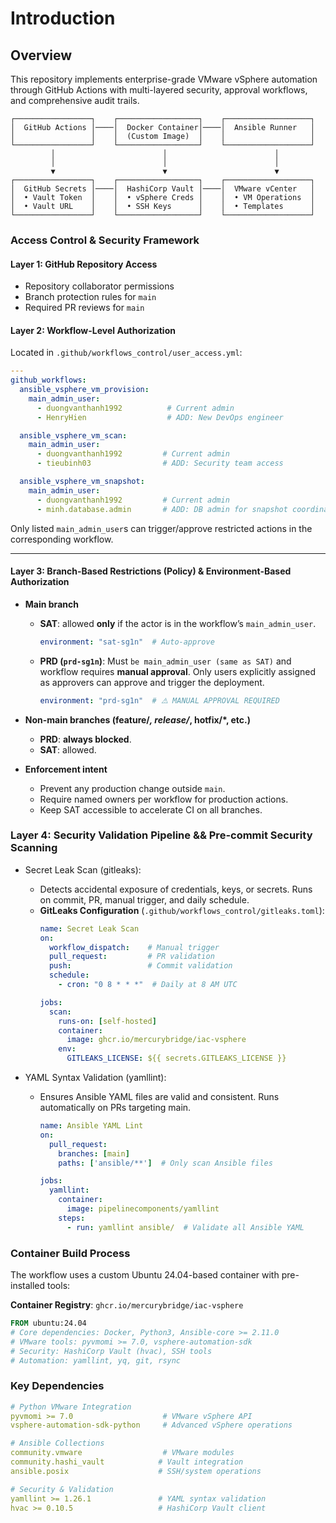 # Introduction

## Overview

This repository implements enterprise-grade VMware vSphere automation through GitHub Actions with multi-layered security, approval workflows, and comprehensive audit trails.

```
┌─────────────────┐    ┌──────────────────┐    ┌───────────────────┐
│  GitHub Actions │────│  Docker Container│────│  Ansible Runner   │
│                 │    │  (Custom Image)  │    │                   │
└─────────────────┘    └──────────────────┘    └───────────────────┘
         │                        │                        │
         │                        │                        │
         ▼                        ▼                        ▼
┌─────────────────┐    ┌──────────────────┐    ┌───────────────────┐
│  GitHub Secrets │────│  HashiCorp Vault │────│  VMware vCenter   │
│  • Vault Token  │    │  • vSphere Creds │    │  • VM Operations  │
│  • Vault URL    │    │  • SSH Keys      │    │  • Templates      │
└─────────────────┘    └──────────────────┘    └───────────────────┘
```

### Access Control & Security Framework

#### Layer 1: GitHub Repository Access

- Repository collaborator permissions
- Branch protection rules for `main`
- Required PR reviews for `main`

#### Layer 2: Workflow-Level Authorization

Located in `.github/workflows_control/user_access.yml`:

```yaml
---
github_workflows:
  ansible_vsphere_vm_provision:
    main_admin_user:
      - duongvanthanh1992          # Current admin
      - HenryHien                  # ADD: New DevOps engineer

  ansible_vsphere_vm_scan:
    main_admin_user:
      - duongvanthanh1992         # Current admin
      - tieubinh03                # ADD: Security team access

  ansible_vsphere_vm_snapshot:
    main_admin_user:
      - duongvanthanh1992         # Current admin
      - minh.database.admin       # ADD: DB admin for snapshot coordination
```

Only listed `main_admin_user`s can trigger/approve restricted actions in the corresponding workflow.

---

#### Layer 3: Branch-Based Restrictions (Policy) & Environment-Based Authorization

- **Main branch**
  - **SAT**: allowed **only** if the actor is in the workflow’s `main_admin_user`.
      ```yaml
      environment: "sat-sg1n"  # Auto-approve
      ```

  - **PRD (`prd-sg1n`)**: Must `be main_admin_user (same as SAT)` and workflow requires **manual approval**. Only users explicitly assigned as approvers can approve and trigger the deployment.
    ```yaml
    environment: "prd-sg1n"  # ⚠️ MANUAL APPROVAL REQUIRED
    ``` 

- **Non-main branches (feature/*, release/*, hotfix/*, etc.)**
  - **PRD**: **always blocked**.
  - **SAT**: allowed.

- **Enforcement intent**
  - Prevent any production change outside `main`.
  - Require named owners per workflow for production actions.
  - Keep SAT accessible to accelerate CI on all branches.

### Layer 4: Security Validation Pipeline && Pre-commit Security Scanning

- Secret Leak Scan (gitleaks):
  - Detects accidental exposure of credentials, keys, or secrets. Runs on commit, PR, manual trigger, and daily schedule.   
  - **GitLeaks Configuration** (`.github/workflows_control/gitleaks.toml`):
    ```yaml
    name: Secret Leak Scan
    on:
      workflow_dispatch:    # Manual trigger
      pull_request:         # PR validation
      push:                 # Commit validation
      schedule:
        - cron: "0 8 * * *"  # Daily at 8 AM UTC

    jobs:
      scan:
        runs-on: [self-hosted]
        container:
          image: ghcr.io/mercurybridge/iac-vsphere
        env:
          GITLEAKS_LICENSE: ${{ secrets.GITLEAKS_LICENSE }}
    ```

- YAML Syntax Validation (yamllint):

  - Ensures Ansible YAML files are valid and consistent. Runs automatically on PRs targeting main.
    ```yaml
    name: Ansible YAML Lint
    on:
      pull_request:
        branches: [main]
        paths: ['ansible/**']  # Only scan Ansible files

    jobs:
      yamllint:
        container:
          image: pipelinecomponents/yamllint
        steps:
          - run: yamllint ansible/  # Validate all Ansible YAML
    ```

### Container Build Process

The workflow uses a custom Ubuntu 24.04-based container with pre-installed tools:

**Container Registry**: `ghcr.io/mercurybridge/iac-vsphere`

```dockerfile
FROM ubuntu:24.04
# Core dependencies: Docker, Python3, Ansible-core >= 2.11.0
# VMware tools: pyvmomi >= 7.0, vsphere-automation-sdk
# Security: HashiCorp Vault (hvac), SSH tools
# Automation: yamllint, yq, git, rsync
```

### Key Dependencies

```yaml
# Python VMware Integration
pyvmomi >= 7.0                    # VMware vSphere API
vsphere-automation-sdk-python     # Advanced vSphere operations

# Ansible Collections
community.vmware                  # VMware modules
community.hashi_vault            # Vault integration
ansible.posix                    # SSH/system operations

# Security & Validation
yamllint >= 1.26.1               # YAML syntax validation
hvac >= 0.10.5                   # HashiCorp Vault client
```








